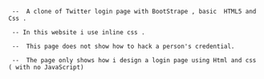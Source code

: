     
     
     
     --  A clone of Twitter login page with BootStrape , basic  HTML5 and  Css . 

     -- In this website i use inline css .

     --  This page does not show how to hack a person's credential.
     
     --  The page only shows how i design a login page using Html and css ( with no JavaScript) 

       
